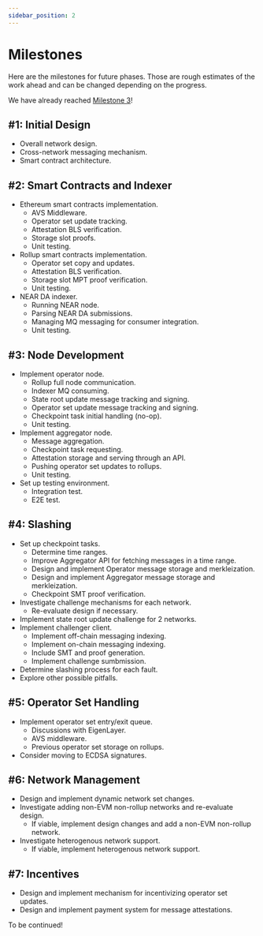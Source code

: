 ```yaml
---
sidebar_position: 2
---
```


# Milestones

Here are the milestones for future phases. Those are rough estimates of the
work ahead and can be changed depending on the progress.

We have already reached [Milestone 3](#3-node-development)!

## #1: Initial Design

* Overall network design.
* Cross-network messaging mechanism.
* Smart contract architecture.

## #2: Smart Contracts and Indexer

* Ethereum smart contracts implementation.
    * AVS Middleware.
    * Operator set update tracking.
    * Attestation BLS verification.
    * Storage slot proofs.
    * Unit testing.
* Rollup smart contracts implementation.
    * Operator set copy and updates.
    * Attestation BLS verification.
    * Storage slot MPT proof verification.
    * Unit testing.
* NEAR DA indexer.
    * Running NEAR node.
    * Parsing NEAR DA submissions.
    * Managing MQ messaging for consumer integration.
    * Unit testing.

## #3: Node Development

* Implement operator node.
    * Rollup full node communication.
    * Indexer MQ consuming.
    * State root update message tracking and signing.
    * Operator set update message tracking and signing.
    * Checkpoint task initial handling (no-op).
    * Unit testing.
* Implement aggregator node.
    * Message aggregation.
    * Checkpoint task requesting.
    * Attestation storage and serving through an API.
    * Pushing operator set updates to rollups.
    * Unit testing.
* Set up testing environment.
    * Integration test.
    * E2E test.

## #4: Slashing
* Set up checkpoint tasks.
    * Determine time ranges.
    * Improve Aggregator API for fetching messages in a time range.
    * Design and implement Operator message storage and merkleization.
    * Design and implement Aggregator message storage and merkleization.
    * Checkpoint SMT proof verification.
* Investigate challenge mechanisms for each network.
    * Re-evaluate design if necessary.
* Implement state root update challenge for 2 networks.
* Implement challenger client.
    * Implement off-chain messaging indexing.
    * Implement on-chain messaging indexing.
    * Include SMT and proof generation.
    * Implement challenge sumbmission.
* Determine slashing process for each fault.
* Explore other possible pitfalls.

## #5: Operator Set Handling
* Implement operator set entry/exit queue.
    * Discussions with EigenLayer.
    * AVS middleware.
    * Previous operator set storage on rollups.
* Consider moving to ECDSA signatures.

## #6: Network Management
* Design and implement dynamic network set changes.
* Investigate adding non-EVM non-rollup networks and re-evaluate design.
    * If viable, implement design changes and add a non-EVM non-rollup network.
* Investigate heterogenous network support.
    * If viable, implement heterogenous network support.

## #7: Incentives
* Design and implement mechanism for incentivizing operator set updates.
* Design and implement payment system for message attestations.

To be continued!
